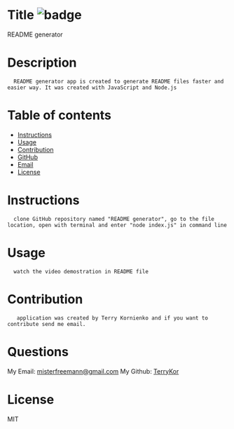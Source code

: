 
   # Title ![badge](https://img.shields.io/badge/license-MIT-blue)
   README generator
   
   # Description
      README generator app is created to generate README files faster and easier way. It was created with JavaScript and Node.js

    
   # Table of contents 


   * [Instructions](#instructions)
   * [Usage](#usage)
   * [Contribution](#contribution)
   * [GitHub](#github)
   * [Email](#email)
   * [License](#license)



   # Instructions 
      clone GitHub repository named "README generator", go to the file location, open with terminal and enter "node index.js" in command line

   # Usage
      watch the video demostration in README file

   # Contribution
       application was created by Terry Kornienko and if you want to contribute send me email.

   # Questions
   My Email: 
   [misterfreemann@gmail.com](mailto:misterfreemann@gmail.com)
   My Github:
   [TerryKor](https://github.com/TerryKor)
   
   # License
   MIT

   
